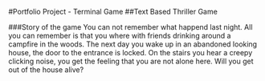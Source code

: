 #Portfolio Project - Terminal Game
##Text Based Thriller Game

###Story of the game
You can not remember what happend last night. 
All you can remember is that you where with friends drinking around a campfire in the woods. 
The next day you wake up in an abandoned looking house, the door to the entrance is locked. 
On the stairs you hear a creepy clicking noise, you get the feeling that you are not alone here. 
Will you get out of the house alive? 
